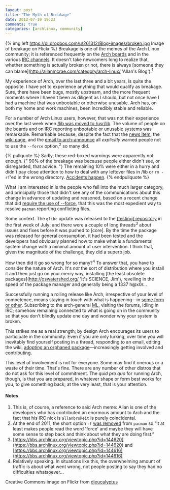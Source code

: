 ```yaml
---
layout: post
title: "The Myth of Breakage"
date: 2012-07-19 19:23
comments: true
categories: [archlinux, community]
---
```

{% img left https://dl.dropbox.com/u/261312/Blog-images/broken.jpg Image of breakage on Flickr %}
Breakage is one of the memes of the Arch Linux community; it is referenced frequently on the
[Arch boards](https://bbs.archlinux.org/ 'Arch Linux BBS') and in the various
[IRC channels](https://wiki.archlinux.org/index.php/IRC_Channels 'Wiki page listing channels').
It doesn't take newcomers long to realize that, whether something is actually broken or not,
there is always 
[someone they can blame](http://allanmcrae.com/category/arch-linux/ 'Allan's Blog').<sup>1</sup>

My experience of Arch, over the last three and a bit years, is quite the opposite. I have yet to
experience anything that would qualify as breakage. Sure, there have been bugs, mostly upstream,
and the more frequent moments where I haven't been as diligent as I should, but not once have I
had a machine that was unbootable or otherwise unusable. Arch has, on both my home and work
machines, been incredibly stable and reliable.

For a number of Arch Linux users, however, that was not their experience over the last week when
[/lib was moved to /usr/lib](http://www.archlinux.org/news/the-lib-directory-becomes-a-symlink/ 'News item on the move').
The volume of people on the boards and on IRC reporting unbootable or unusable systems was 
remarkable. Remarkable because, despite the fact that the 
[news item](http://www.archlinux.org/news/the-lib-directory-becomes-a-symlink/ 'Once more, just in case…'), the 
[wiki page](http://www.archlinux.org/news/the-lib-directory-becomes-a-symlink/ 'Arch wiki page on the change'),
and the [email to arch-announce](http://mailman.archlinux.org/pipermail/arch-announce/2012-July/000317.html 'Mail archive')
all *explicitly* warned people not to use the `--force` option,<sup>2</sup> so many did. 

{% pullquote %}
Sadly, these red-boxed warnings were apparently not enough. 
{" 90% of the breakage was because people either didn't see, or disregarded, that advice. "} 
The remaining 10% were either in a hurry and didn't pay close attention to how
to deal with any leftover files in <span class="file">/lib</span> or `rm -rf`'ed
in the wrong directory. 
[Accidents happen](http://www.gnu.org/fun/jokes/shit-happens.html 'GNU Humour…').
{% endpullquote %}

What I am interested in is the people who fell into the much larger category,
and principally those that didn't see any of the communications about this
change in advance of updating and reasoned, based on a recent change that did
[require the use of --force](http://www.archlinux.org/news/filesystem-upgrade-manual-intervention-required-1/ 'News item on filesystem upgrade'),
that this was the most expedient way to resolve `pacman` reporting conflicting
files.

Some context. The `glibc` update was released to the 
[\[testing\] repository](https://wiki.archlinux.org/index.php/Testing#.5Btesting.5D 'Wiki entry on Testing')
in the first week of July: and there were a couple of long threads<sup>3</sup>
about issues and fixes before it was pushed to \[core\]. By the time the
package was released for general consumption, it had been tested and the
developers had obviously planned how to make what is a fundamental system
change with a minimal amount of user intervention.  I think that, given the
magnitude of the challenge, they did a superb job.

How then did it go so wrong for so many?<sup>4</sup> To answer that, you have
to consider the nature of Arch. It's *not* the sort of distribution where you
install it and then just go on your merry way, installing 
[the least obsolete packages](http://oswatershed.org/ 'It's SCIENCE, Jim'),
revelling in the speed of the package manager and generally being
a 1337 h@x0r…

Successfully running a rolling release like Arch, irrespective of your level of
competence, means staying in touch with what is happening—in 
[some form or other](http://kmkeen.com/pacmatic/ 'Pacman wrapper that pulls news updates'). 
Subscribing to the arch-general <acronym title="Mailing list">ML</acronym>, 
visiting the forums, idling in IRC; somehow remaining connected to what is
going on in the community so that you don't blindly update one day and wonder
why your system is broken.

This strikes me as a real strength; by design Arch encourages its users to
participate in the community. Even if you are only lurking, over time you will
inevitably find yourself posting in a thread, responding to an email, editing
the wiki,
[adopting an orphaned package](http://jasonwryan.com/blog/2012/03/09/aurphan/ 'Post on aurphan')—increasingly 
getting involved and contributing.

This level of involvement is not for everyone. Some may find it onerous or
a waste of their time. That's fine. There are any number of other distros
that do not ask for this level of commitment. The *quid pro quo* for
running Arch, though, is that you are prepared, in whatever shape or form
best works for you, to give something back; at the very least, that is your
attention.

#### Notes
1. This is, of course, a reference to said Arch meme: Allan is one
of the developers who has contributed an enormous amount to Arch and the fact
that his IRC nick is `allanbrokeit` is purely coincidental.
2. At the end of 2011, the short option `-f` 
[was removed](http://mailman.archlinux.org/pipermail/pacman-dev/2011-October/014589.html 'Post to ML anouncing change') 
from `pacman` so “it at least makes people read the word 'force' and maybe they
will have some sense to step back and think about what they are doing first.”
3. [https://bbs.archlinux.org/viewtopic.php?id=144620](https://bbs.archlinux.org/viewtopic.php?id=144620) and 
[https://bbs.archlinux.org/viewtopic.php?id=144616](https://bbs.archlinux.org/viewtopic.php?id=144616)
4. Relatively speaking. In situations like this, the overwhelming amount of traffic
is about what went wrong, not people posting to say they had no difficulties whatsoever…

Creative Commons image on Flickr from
[djeucalyptus](http://www.flickr.com/photos/daviddoctorrose/431786001/ 'Broken keyboard on Flickr')



